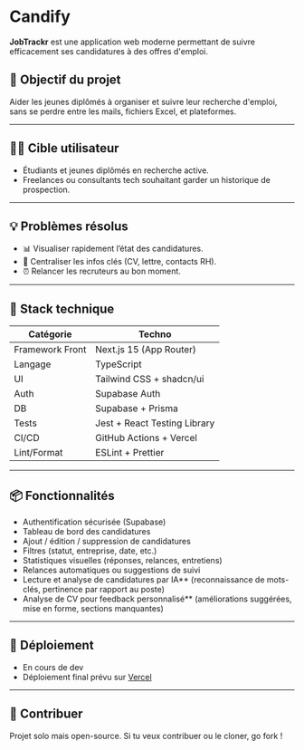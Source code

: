 # Candify

**JobTrackr** est une application web moderne permettant de suivre efficacement ses candidatures à des offres d'emploi.

## 🎯 Objectif du projet

Aider les jeunes diplômés à organiser et suivre leur recherche d'emploi, sans se perdre entre les mails, fichiers Excel, et plateformes.

---

## 🧑‍💻 Cible utilisateur

- Étudiants et jeunes diplômés en recherche active.
- Freelances ou consultants tech souhaitant garder un historique de prospection.

---

## 💡 Problèmes résolus

- 📊 Visualiser rapidement l’état des candidatures.
- 📁 Centraliser les infos clés (CV, lettre, contacts RH).
- ⏰ Relancer les recruteurs au bon moment.

---

## 🔧 Stack technique

| Catégorie       | Techno                         |
|----------------|--------------------------------|
| Framework Front | Next.js 15 (App Router)        |
| Langage         | TypeScript                     |
| UI              | Tailwind CSS + shadcn/ui       |
| Auth            | Supabase Auth                  |
| DB              | Supabase + Prisma              |
| Tests           | Jest + React Testing Library   |
| CI/CD           | GitHub Actions + Vercel        |
| Lint/Format     | ESLint + Prettier              |

---

## 📦 Fonctionnalités

- Authentification sécurisée (Supabase)
- Tableau de bord des candidatures
- Ajout / édition / suppression de candidatures
- Filtres (statut, entreprise, date, etc.)
- Statistiques visuelles (réponses, relances, entretiens)
- Relances automatiques ou suggestions de suivi
- Lecture et analyse de candidatures par IA** (reconnaissance de mots-clés, pertinence par rapport au poste)
- Analyse de CV pour feedback personnalisé** (améliorations suggérées, mise en forme, sections manquantes)

---

## 🚀 Déploiement

- En cours de dev
- Déploiement final prévu sur [Vercel](https://vercel.com)

---

## 🤝 Contribuer

Projet solo mais open-source. Si tu veux contribuer ou le cloner, go fork !

